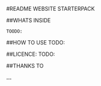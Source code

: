 #README WEBSITE STARTERPACK



##WHATS INSIDE


	TOODO:



##HOW TO USE
	TODO:




##LICENCE:
	TODO:
	
##THANKS TO 

**...**
